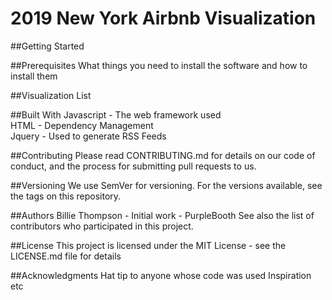 # 2019 New York Airbnb Visualization </h>

##Getting Started


##Prerequisites
What things you need to install the software and how to install them

##Visualization List

##Built With
Javascript - The web framework used <br/>
HTML - Dependency Management <br/>
Jquery - Used to generate RSS Feeds <br/>

##Contributing
Please read CONTRIBUTING.md for details on our code of conduct, and the process for submitting pull requests to us.

##Versioning
We use SemVer for versioning. For the versions available, see the tags on this repository.

##Authors
Billie Thompson - Initial work - PurpleBooth
See also the list of contributors who participated in this project.

##License
This project is licensed under the MIT License - see the LICENSE.md file for details

##Acknowledgments
Hat tip to anyone whose code was used
Inspiration
etc